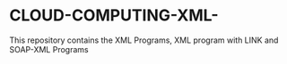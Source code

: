 # CLOUD-COMPUTING-XML-
This repository contains the XML Programs, XML program with LINK and SOAP-XML Programs
